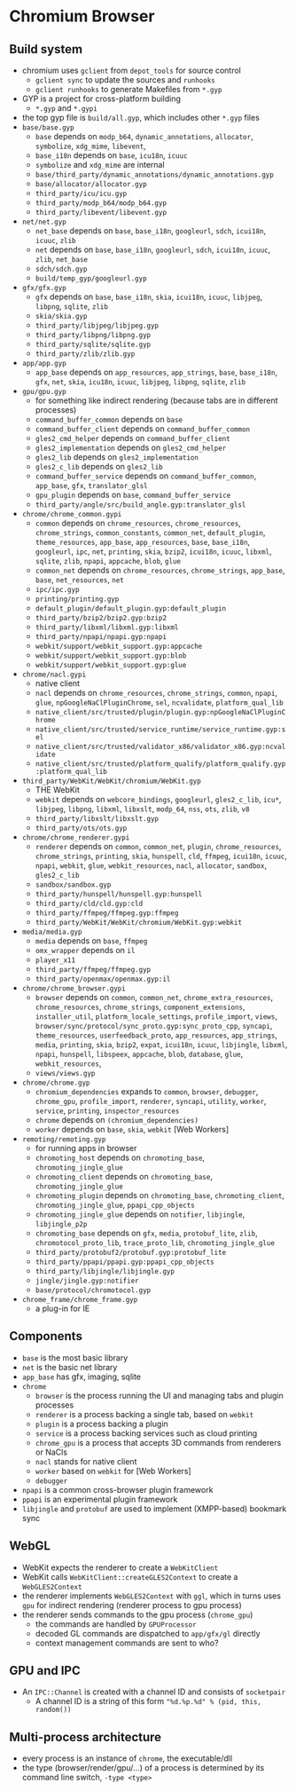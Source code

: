 Chromium Browser
================

## Build system

- chromium uses `gclient` from `depot_tools` for source control
  - `gclient sync` to update the sources and `runhooks`
  - `gclient runhooks` to generate Makefiles from `*.gyp`
- GYP is a project for cross-platform building
  - `*.gyp` and `*.gypi`
- the top gyp file is `build/all.gyp`, which includes other `*.gyp` files
- `base/base.gyp`
  - `base` depends on `modp_b64`, `dynamic_annotations`, `allocator`,
    `symbolize`, `xdg_mime`, `libevent`, 
  - `base_i18n` depends on `base`, `icu18n`, `icuuc`
  - `symbolize` and `xdg_mime` are internal
  - `base/third_party/dynamic_annotations/dynamic_annotations.gyp`
  - `base/allocator/allocator.gyp`
  - `third_party/icu/icu.gyp`
  - `third_party/modp_b64/modp_b64.gyp`
  - `third_party/libevent/libevent.gyp`
- `net/net.gyp`
  - `net_base` depends on `base`, `base_i18n`, `googleurl`, `sdch`, `icui18n`,
    `icuuc`, `zlib`
  - `net` depends on `base`, `base_i18n`, `googleurl`, `sdch`, `icui18n`,
    `icuuc`, `zlib`, `net_base`
  - `sdch/sdch.gyp`
  - `build/temp_gyp/googleurl.gyp`
- `gfx/gfx.gyp`
  - `gfx` depends on `base`, `base_i18n`, `skia`, `icui18n`, `icuuc`,
    `libjpeg`, `libpng`, `sqlite`, `zlib`
  - `skia/skia.gyp`
  - `third_party/libjpeg/libjpeg.gyp`
  - `third_party/libpng/libpng.gyp`
  - `third_party/sqlite/sqlite.gyp`
  - `third_party/zlib/zlib.gyp`
- `app/app.gyp`
  - `app_base` depends on `app_resources`, `app_strings`, `base`,
    `base_i18n`, `gfx`, `net`, `skia`, `icu18n`, `icuuc`, `libjpeg`,
    `libpng`, `sqlite`, `zlib`
- `gpu/gpu.gyp`
  - for something like indirect rendering (because tabs are in different processes)
  - `command_buffer_common` depends on `base`
  - `command_buffer_client` depends on `command_buffer_common`
  - `gles2_cmd_helper` depends on `command_buffer_client`
  - `gles2_implementation` depends on `gles2_cmd_helper`
  - `gles2_lib` depends on `gles2_implementation`
  - `gles2_c_lib` depends on `gles2_lib`
  - `command_buffer_service` depends on `command_buffer_common`, `app_base`,
    `gfx`, `translator_glsl`
  - `gpu_plugin` depends on `base`, `command_buffer_service`
  - `third_party/angle/src/build_angle.gyp:translator_glsl`
- `chrome/chrome_common.gypi`
  - `common` depends on `chrome_resources`, `chrome_resources`,
    `chrome_strings`, `common_constants`, `common_net`, `default_plugin`,
    `theme_resources`, `app_base`, `app_resources`, `base`, `base_i18n`,
    `googleurl`, `ipc`, `net`, `printing`, `skia`, `bzip2`, `icui18n`, `icuuc`,
    `libxml`, `sqlite`, `zlib`, `npapi`, `appcache`, `blob`, `glue`
  - `common_net` depends on `chrome_resources`, `chrome_strings`, `app_base`,
    `base`, `net_resources`, `net`
  - `ipc/ipc.gyp`
  - `printing/printing.gyp`
  - `default_plugin/default_plugin.gyp:default_plugin`
  - `third_party/bzip2/bzip2.gyp:bzip2`
  - `third_party/libxml/libxml.gyp:libxml`
  - `third_party/npapi/npapi.gyp:npapi`
  - `webkit/support/webkit_support.gyp:appcache`
  - `webkit/support/webkit_support.gyp:blob`
  - `webkit/support/webkit_support.gyp:glue`
- `chrome/nacl.gypi`
  - native client
  - `nacl` depends on `chrome_resources`, `chrome_strings`, `common`, `npapi`,
    `glue`, `npGoogleNaClPluginChrome`, `sel`, `ncvalidate`, `platform_qual_lib`
  - `native_client/src/trusted/plugin/plugin.gyp:npGoogleNaClPluginChrome`
  - `native_client/src/trusted/service_runtime/service_runtime.gyp:sel`
  - `native_client/src/trusted/validator_x86/validator_x86.gyp:ncvalidate`
  - `native_client/src/trusted/platform_qualify/platform_qualify.gyp:platform_qual_lib`
- `third_party/WebKit/WebKit/chromium/WebKit.gyp`
  - THE WebKit
  - `webkit` depends on `webcore_bindings`, `googleurl`, `gles2_c_lib`, `icu*`,
    `libjpeg`, `libpng`, `libxml`, `libxslt`, `modp_64`, `nss`, `ots`, `zlib`, `v8`
  - `third_party/libxslt/libxslt.gyp`
  - `third_party/ots/ots.gyp`
- `chrome/chrome_renderer.gypi`
  - `renderer` depends on `common`, `common_net`, `plugin`, `chrome_resources`,
    `chrome_strings`, `printing`, `skia`, `hunspell`, `cld`, `ffmpeg`, `icui18n`,
    `icuuc`, `npapi`, `webkit`, `glue`, `webkit_resources`, `nacl`, `allocator`,
    `sandbox`, `gles2_c_lib`
  - `sandbox/sandbox.gyp`
  - `third_party/hunspell/hunspell.gyp:hunspell`
  - `third_party/cld/cld.gyp:cld`
  - `third_party/ffmpeg/ffmpeg.gyp:ffmpeg`
  - `third_party/WebKit/WebKit/chromium/WebKit.gyp:webkit`
- `media/media.gyp`
  - `media` depends on `base`, `ffmpeg`
  - `omx_wrapper` depends on `il`
  - `player_x11`
  - `third_party/ffmpeg/ffmpeg.gyp`
  - `third_party/openmax/openmax.gyp:il`
- `chrome/chrome_browser.gypi`
  - `browser` depends on `common`, `common_net`, `chrome_extra_resources`,
    `chrome_resources`, `chrome_strings`, `component_extensions`, `installer_util`,
    `platform_locale_settings`, `profile_import`, `views`,
    `browser/sync/protocol/sync_proto.gyp:sync_proto_cpp`, `syncapi`,
    `theme_resources`, `userfeedback_proto`, `app_resources`, `app_strings`,
    `media`, `printing`, `skia`, `bzip2`, `expat`, `icui18n`, `icuuc`, `libjingle`,
    `libxml`, `npapi`, `hunspell`, `libspeex`, `appcache`, `blob`, `database`,
    `glue`, `webkit_resources`,
  - `views/views.gyp`
- `chrome/chrome.gyp`
  - `chromium_dependencies` expands to `common`, `browser`, `debugger`,
    `chrome_gpu`, `profile_import`, `renderer`, `syncapi`, `utility`, `worker`,
    `service`, `printing`, `inspector_resources`
  - `chrome` depends on `(chromium_dependencies)`
  - `worker` depends on `base`, `skia`, `webkit` [Web Workers]
- `remoting/remoting.gyp`
  - for running apps in browser
  - `chromoting_host` depends on `chromoting_base`, `chromoting_jingle_glue`
  - `chromoting_client` depends on `chromoting_base`, `chromoting_jingle_glue`
  - `chromoting_plugin` depends on `chromoting_base`, `chromoting_client`,
    `chromoting_jingle_glue`, `ppapi_cpp_objects`
  - `chromoting_jingle_glue` depends on `notifier`, `libjingle`, `libjingle_p2p`
  - `chromoting_base` depends on `gfx`, `media`, `protobuf_lite`, `zlib`,
    `chromotocol_proto_lib`, `trace_proto_lib`, `chromoting_jingle_glue`
  - `third_party/protobuf2/protobuf.gyp:protobuf_lite`
  - `third_party/ppapi/ppapi.gyp:ppapi_cpp_objects`
  - `third_party/libjingle/libjingle.gyp`
  - `jingle/jingle.gyp:notifier`
  - `base/protocol/chromotocol.gyp`
- `chrome_frame/chrome_frame.gyp`
  - a plug-in for IE

## Components

- `base` is the most basic library
- `net` is the basic net library
- `app_base` has gfx, imaging, sqlite
- `chrome`
  - `browser` is the process running the UI and managing tabs and plugin
    processes
  - `renderer` is a process backing a single tab, based on `webkit`
  - `plugin` is a process backing a plugin
  - `service` is a process backing services such as cloud printing
  - `chrome_gpu` is a process that accepts 3D commands from renderers or NaCls
  - `nacl` stands for native client
  - `worker` based on `webkit` for [Web Workers]
  - `debugger`
- `npapi` is a common cross-browser plugin framework
- `ppapi` is an experimental plugin framework
- `libjingle` and `protobuf` are used to implement (XMPP-based) bookmark sync

## WebGL

- WebKit expects the renderer to create a `WebKitClient`
- WebKit calls `WebKitClient::createGLES2Context` to create a `WebGLES2Context`
- the renderer implements `WebGLES2Context` with `ggl`, which in turns uses
  `gpu` for indirect rendering (renderer process to gpu process)
- the renderer sends commands to the gpu process (`chrome_gpu`)
  - the commands are handled by `GPUProcessor`
  - decoded GL commands are dispatched to `app/gfx/gl` directly
  - context management commands are sent to who?

## GPU and IPC

- An `IPC::Channel` is created with a channel ID and consists of `socketpair`
  - A channel ID is a string of this form `"%d.%p.%d" % (pid, this, random())`

## Multi-process architecture

- every process is an instance of `chrome`, the executable/dll
- the type (browser/render/gpu/...) of a process is determined by its command
  line switch, `-type <type>`
